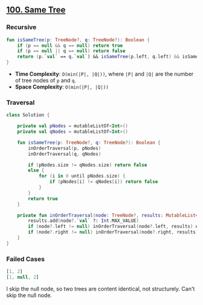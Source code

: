 ## [100. Same Tree](https://leetcode.com/problems/same-tree/)
### Recursive
```kotlin
fun isSameTree(p: TreeNode?, q: TreeNode?): Boolean {
    if (p == null && q == null) return true
    if (p == null || q == null) return false
    return (p.`val` == q.`val`) && isSameTree(p.left, q.left) && isSameTree(p.right, q.right)
}
```

* **Time Complexity**: `O(min(|P|, |Q|))`, where `|P|` and `|Q|` are the number of tree nodes of `p` and `q`.
* **Space Complexity**: `O(min(|P|, |Q|))`

### Traversal
```kotlin
class Solution {

    private val pNodes = mutableListOf<Int>()
    private val qNodes = mutableListOf<Int>()

    fun isSameTree(p: TreeNode?, q: TreeNode?): Boolean {
        inOrderTraversal(p, pNodes)
        inOrderTraversal(q, qNodes)

        if (pNodes.size != qNodes.size) return false
        else {
            for (i in 0 until pNodes.size) {
                if (pNodes[i] != qNodes[i]) return false
            }
        }
        return true
    }

    private fun inOrderTraversal(node: TreeNode?, results: MutableList<Int>) {
        results.add(node?.`val` ?: Int.MAX_VALUE)
        if (node?.left != null) inOrderTraversal(node?.left, results) else results.add(Int.MAX_VALUE)
        if (node?.right != null) inOrderTraversal(node?.right, results) else results.add(Int.MAX_VALUE)
    }
}
```

### Failed Cases
```js
[1, 2]
[1, null, 2]
```
I skip the null node, so two trees are content identical, not structurely. Can't skip the null node.